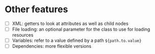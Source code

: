 # Other features

- [ ] XML: getters to look at attributes as well as child nodes
- [ ] File loading: an optional parameter for the class to use for loading resources
- [ ] Variables: refer to a value defined by a path ```${path.to.value}```
- [ ] Dependencies: more flexible versions